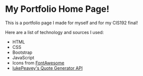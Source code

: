 # My Portfolio Home Page!
This is a portfolio page I made for myself and for my CIS192 final!

Here are a list of technology and sources I used:
* HTML
* CSS
* Bootstrap
* JavaScript
* Icons from [FontAwesome](https://fontawesome.com/)
* [lukePeavey's Quote Generator API](https://github.com/lukePeavey/quotable)
